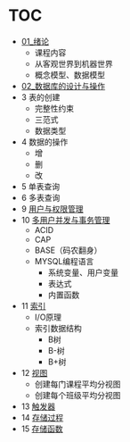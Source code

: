 # TOC

- [01_绪论](sql/01_绪论.md)
  - 课程内容
  - 从客观世界到机器世界
  - 概念模型、数据模型
- [02_数据库的设计与操作](sql/02_数据库的设计与操作.md)
- 3 表的创建
  - 完整性约束
  - 三范式
  - 数据类型
- 4 数据的操作
  - 增
  - 删
  - 改
- 5 单表查询
- 6 多表查询
- 9 [用户与权限管理](sql/09_用户与权限管理.md)
- 10 [多用户并发与事务管理](sql/10_多用户并发与事务管理.md)
  - ACID
  - CAP
  - BASE（码农翻身）
  - MYSQL编程语言
    - 系统变量、用户变量
    - 表达式
    - 内置函数
- 11 [索引](sql/11_索引.md)
  - I/O原理
  - 索引数据结构
    - B树
    - B-树
    - B+树
- 12 [视图](sql/12_视图.md)
  - 创建每门课程平均分视图
  - 创建每个班级平均分视图
- 13 [触发器](sql/13_触发器.md)
- 14 [存储过程](sql/14_存储过程.md)
- 15 [存储函数](sql/15_存储函数.md)
